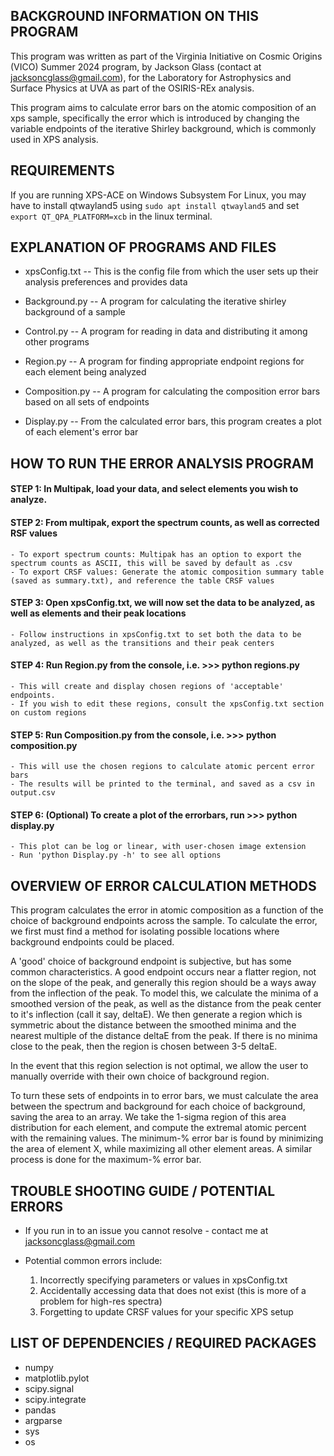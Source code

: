 ## BACKGROUND INFORMATION ON THIS PROGRAM

This program was written as part of the Virginia Initiative on Cosmic Origins (VICO) Summer 2024 program, by Jackson Glass (contact at jacksoncglass@gmail.com), for the Laboratory for Astrophysics and Surface Physics at UVA as part of the OSIRIS-REx analysis. 

This program aims to calculate error bars on the atomic composition of an xps sample, specifically the error which is introduced by changing the variable endpoints of the iterative Shirley background, which is commonly used in XPS analysis.

## REQUIREMENTS

If you are running XPS-ACE on Windows Subsystem For Linux, you may have to install qtwayland5 using `sudo apt install qtwayland5` and set `export QT_QPA_PLATFORM=xcb` in the linux terminal.


## EXPLANATION OF PROGRAMS AND FILES

- xpsConfig.txt -- This is the config file from which the user sets up their analysis preferences and provides data

- Background.py -- A program for calculating the iterative shirley background of a sample

- Control.py -- A program for reading in data and distributing it among other programs

- Region.py -- A program for finding appropriate endpoint regions for each element being analyzed

- Composition.py -- A program for calculating the composition error bars based on all sets of endpoints

- Display.py -- From the calculated error bars, this program creates a plot of each element's error bar



## HOW TO RUN THE ERROR ANALYSIS PROGRAM
#### STEP 1: In Multipak, load your data, and select elements you wish to analyze.

#### STEP 2: From multipak, export the spectrum counts, as well as corrected RSF values

    - To export spectrum counts: Multipak has an option to export the spectrum counts as ASCII, this will be saved by default as .csv
    - To export CRSF values: Generate the atomic composition summary table (saved as summary.txt), and reference the table CRSF values

#### STEP 3: Open xpsConfig.txt, we will now set the data to be analyzed, as well as elements and their peak locations

    - Follow instructions in xpsConfig.txt to set both the data to be analyzed, as well as the transitions and their peak centers

#### STEP 4: Run Region.py from the console, i.e. >>> python regions.py

    - This will create and display chosen regions of 'acceptable' endpoints. 
    - If you wish to edit these regions, consult the xpsConfig.txt section on custom regions

#### STEP 5: Run Composition.py from the console, i.e. >>> python composition.py

    - This will use the chosen regions to calculate atomic percent error bars
    - The results will be printed to the terminal, and saved as a csv in output.csv

#### STEP 6: (Optional) To create a plot of the errorbars, run >>> python display.py

    - This plot can be log or linear, with user-chosen image extension
    - Run 'python Display.py -h' to see all options



## OVERVIEW OF ERROR CALCULATION METHODS

This program calculates the error in atomic composition as a function of the choice of background endpoints across the sample. To calculate the error, we first must find a method for isolating possible locations where background endpoints could be placed.

A 'good' choice of background endpoint is subjective, but has some common characteristics. A good endpoint occurs near a flatter region, not on the slope of the peak, and generally this region should be a ways away from the inflection of the peak. To model this, we calculate the minima of a smoothed version of the peak, as well as the distance from the peak center to it's inflection (call it say, deltaE). We then generate a region which is symmetric about the distance between the smoothed minima and the nearest multiple of the distance deltaE from the peak. If there is no minima close to the peak, then the region is chosen between 3-5 deltaE.

In the event that this region selection is not optimal, we allow the user to manually override with their own choice of background region.

To turn these sets of endpoints in to error bars, we must calculate the area between the spectrum and background for each choice of background, saving the area to an array. We take the 1-sigma region of this area distribution for each element, and compute the extremal atomic percent with the remaining values. The minimum-% error bar is found by minimizing the area of element X, while maximizing all other element areas. A similar process is done for the maximum-% error bar.


## TROUBLE SHOOTING GUIDE / POTENTIAL ERRORS

- If you run in to an issue you cannot resolve - contact me at jacksoncglass@gmail.com

- Potential common errors include:

    1) Incorrectly specifying parameters or values in xpsConfig.txt
    2) Accidentally accessing data that does not exist (this is more of a problem for high-res spectra)
    3) Forgetting to update CRSF values for your specific XPS setup



## LIST OF DEPENDENCIES / REQUIRED PACKAGES

- numpy
- matplotlib.pylot
- scipy.signal
- scipy.integrate
- pandas
- argparse
- sys
- os

